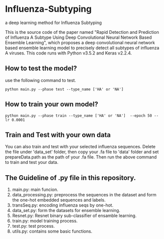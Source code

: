 # Influenza-Subtyping
  a deep learning method for Influenza Subtyping
  
  This is the source code of the paper named "Rapid Detection and Prediction of Influenza A Subtype Using Deep Convolutional Neural Network Based Ensemble Learning", which proposes a deep convolutional neural network based ensemble learning model to precisely detect all subtypes of influenza A viruses. This code runs with Python v3.5.2 and Keras v2.2.4.

## How to test the model?
  use the following command to test.
  ```Linux
  python main.py --phase test --type_name ['HA' or 'NA']
  ```
## How to train your own model?
  ```Linux
  python main.py --phase train --type_name ['HA' or 'NA']  --epoch 50 --lr 0.0001
  ```
## Train and Test with your own data 
  You can also train and test with your selected influenza sequences. Delete the file under 'data_set' folder, then copy your .fa file to 'data' folder and set prepareData.path as the path of your .fa file. Then run the above command to train and test your data.
  
## The Guideline of .py file in this repository.
  1. main.py: main funcion.
  2. data_processing.py: preprocess the sequences in the dataset and form the one-hot embedded sequences and labels.
  3. transSeq.py: encoding influenza seqs by one-hot.
  4. data_set.py: form the datasets for ensemble learning.
  5. Resnet.py: Resnet binary sub-classifier of ensamble learning.
  6. train.py: model training process.
  7. test.py: test process.
  8. utils.py: contains some basic functions.
